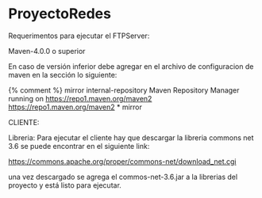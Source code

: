 # ProyectoRedes
Requerimentos para ejecutar el FTPServer:

Maven-4.0.0 o superior

En caso de versión inferior debe agregar en el archivo de configuracion de maven  en la sección  <mirrors> lo siguiente:

{% comment %}  mirror
       <id>internal-repository</id>
      <name>Maven Repository Manager running on https://repo1.maven.org/maven2</name>
       <url>https://repo1.maven.org/maven2</url>
       <mirrorOf>*</mirrorOf>
 mirror

CLIENTE:

Libreria: 
  Para ejecutar el cliente hay que descargar la libreria commons net 3.6 se puede encontrar en el siguiente link:

  https://commons.apache.org/proper/commons-net/download_net.cgi

  una vez descargado se agrega el commos-net-3.6.jar a la librerias del proyecto y está listo para ejecutar.
  


